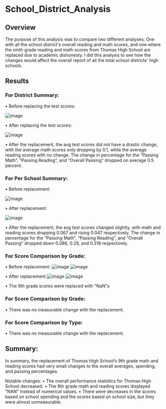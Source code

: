 # School_District_Analysis
## Overview
The purpose of this analysis was to compare two different analyses; One with all the school district's overall reading and math scores, and one where the ninth grade reading and math scores from Thomas High School are replaced due to academic dishonesty. I did this analysis to see how the changes would affect the overall report of all the total school districts' high schools.

## Results
### For District Summary: 
•	Before replacing the test scores:

![image](https://user-images.githubusercontent.com/86619648/142572170-eaf370be-67ea-4507-9a81-552b87d47722.png)


•	After replacing the test scores: 


![image](https://user-images.githubusercontent.com/86619648/142572184-a7cb260a-7682-41d6-bc22-cf9a7b27b0d1.png)


•	After the replacement, the avg test scores did not have a drastic change, with the average math scores only dropping by 0.1, while the average reading scores with no change. The change in percentage for the “Passing Math”, “Passing Reading”, and “Overall Passing” dropped on average 0.5 percent. 


### For Per School Summary:
•	Before replacement: 

![image](https://user-images.githubusercontent.com/86619648/142572208-97a27b1a-80da-4cc4-b737-7c5de69363b8.png)

•	After replacement:

![image](https://user-images.githubusercontent.com/86619648/142572214-f57a3325-cbd0-4236-8ce0-37cb57e526f1.png)

•	After the replacement, the avg test scores changed slightly, with math and reading scores dropping 0.067 and rising 0.047 respectively. The change in percentage for the “Passing Math”, “Passing Reading”, and “Overall Passing” dropped down 0.086, 0.29, and 0.318 respectively. 
### For Score Comparison by Grade: 
•	Before replacement:
![image](https://user-images.githubusercontent.com/86619648/142572275-affe7f82-4697-45c3-902e-826495385559.png)
![image](https://user-images.githubusercontent.com/86619648/142572289-ea368d46-e08a-45ee-adc9-54c6cbbf9542.png)


•	After replacement
![image](https://user-images.githubusercontent.com/86619648/142572335-263f68df-01ae-4a86-9b1e-1c3afe25db28.png)
![image](https://user-images.githubusercontent.com/86619648/142572345-2d6a0447-23fe-4d55-a0c6-25138f7aba11.png)

•	The 9th grade scores were replaced with "NaN"s
### For Score Comparison by Grade: 
•	There was no measurable change with the replacement. 


### For Score Comparison by Type:
•	There was no measurable change with the replacement. 


## Summary:
In summary, the replacement of Thomas High School’s 9th grade math and reading scores had very small changes to the overall averages, spending, and passing percentages. 

Notable changes:
•	The overall performance statistics for Thomas High School decreased. 
•	The 9th grade math and reading scores displayed "NAN" instead of numerical values.
•	There were decreases in the scores based on school spending and the scores based on school size, but they were almost unmeasurable. 
